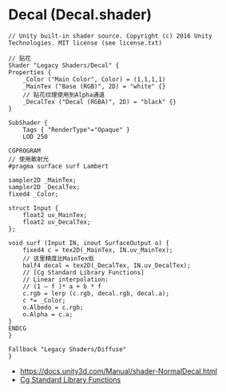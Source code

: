 # Decal (Decal.shader)

```ShaderLab
// Unity built-in shader source. Copyright (c) 2016 Unity Technologies. MIT license (see license.txt)

// 贴花
Shader "Legacy Shaders/Decal" {
Properties {
	_Color ("Main Color", Color) = (1,1,1,1)
	_MainTex ("Base (RGB)", 2D) = "white" {}
	// 贴花纹理使用到Alpha通道
	_DecalTex ("Decal (RGBA)", 2D) = "black" {}
}

SubShader {
	Tags { "RenderType"="Opaque" }
	LOD 250
	
CGPROGRAM
// 使用散射光
#pragma surface surf Lambert

sampler2D _MainTex;
sampler2D _DecalTex;
fixed4 _Color;

struct Input {
	float2 uv_MainTex;
	float2 uv_DecalTex;
};

void surf (Input IN, inout SurfaceOutput o) {
	fixed4 c = tex2D(_MainTex, IN.uv_MainTex);
	// 这里精度比MainTex低
	half4 decal = tex2D(_DecalTex, IN.uv_DecalTex);
	// [Cg Standard Library Functions]
	// Linear interpolation:
	// (1 – f )* a + b * f 
	c.rgb = lerp (c.rgb, decal.rgb, decal.a);
	c *= _Color;
	o.Albedo = c.rgb;
	o.Alpha = c.a;
}
ENDCG
}

Fallback "Legacy Shaders/Diffuse"
}

```

* <https://docs.unity3d.com/Manual/shader-NormalDecal.html>
* [Cg Standard Library Functions](http://developer.download.nvidia.com/CgTutorial/cg_tutorial_appendix_e.html)